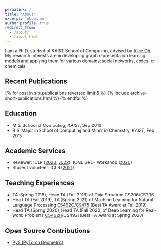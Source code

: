 ```yaml
---
permalink: /
title: "About"
excerpt: "About me"
author_profile: true
redirect_from: 
  - /about/
  - /about.html
---
```


I am a Ph.D. student at KAIST School of Computing, advised by [Alice Oh](https://aliceoh9.github.io/).
My research interests are in developing graph representation learning models and applying them for various domains: social networks, codes, or chemicals.

## Recent Publications

{% for post in site.publications reversed limit:5 %}
{% include archive-short-publications.html %}
{% endfor %}

## Education

- M.S. School of Computing, *KAIST*, Sep 2019
- B.S. Major in School of Computing and Minor in Chemistry, *KAIST*, Feb 2018

## Academic Services

- Reviewer: ICLR ([2020](https://iclr.cc/Conferences/2020), [2022](https://iclr.cc/Conferences/2022)), ICML GRL+ Workshop ([2020](https://grlplus.github.io/pcom/))
- Student volunteer: ICLR ([2021](https://iclr.cc/Conferences/2021/Volunteers))

## Teaching Experiences

- TA (Spring 2018), Head TA (Fall 2018) of Data Structure CS206/CS206  
- Head TA (Fall 2019), TA (Spring 2021) of Machine Learning for Natural Language Processing [CS492C](https://aliceoh9.github.io/mlnlp)/[CS475](https://uilab-kaist.github.io/cs475-mlnlp-spring-2021/) (Best TA Award at Fall 2019) 
- Head TA (Spring 2020), Head TA (Fall 2020) of Deep Learning for Real-world Problems [CS492H](https://cs.kaist.ac.kr/board/view?bbs_id=news&bbs_sn=9172&menu=83)/CS492I (Best TA Award at Spring 2020) 

## Open Source Contributions

- [PyG (PyTorch Geometric)](https://github.com/pyg-team/pytorch_geometric/graphs/contributors)


